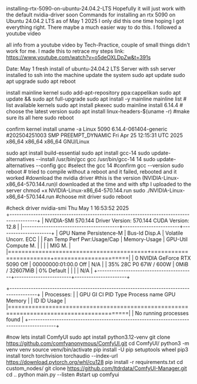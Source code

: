 installing-rtx-5090-on-ubuntu-24.04.2-LTS
Hopefully it will just work with the default nvidia-driver soon
Commands for installing an rtx 5090 on Ubuntu 24.04.2 LTS as of May 1 2025
I only did this one time hoping I got everything right. There maybe a much easier way to do this. I followed a youtube video 


all info from a youtube video by Tech-Practice, couple of small things didn't work for me. I made this to retrace my steps
link: https://www.youtube.com/watch?v=o5deOXLDpZw&t=391s

Date: May 1
fresh install of ubuntu-24.04.2 LTS Server with ssh server installed to ssh into the machine
update the system
sudo apt update
sudo apt upgrade
sudo apt reboot

install mainline kernel
sudo add-apt-repository ppa:cappelikan
sudo apt update && sudo apt full-upgrade
sudo apt install -y mainline
mainline list  # list available kernels 
sudo apt install pkexec
sudo mainline install 6.14.4 # choose the latest version
sudo apt install linux-headers-$(uname -r) #make sure its all here
sudo reboot 

confirm kernel install 
uname -a
Linux 5090 6.14.4-061404-generic #202504251003 SMP PREEMPT_DYNAMIC Fri Apr 25 12:15:31 UTC 2025 x86_64 x86_64 x86_64 GNU/Linux

sudo apt install build-essential
sudo apt install gcc-14
sudo update-alternatives --install /usr/bin/gcc gcc /usr/bin/gcc-14 14
sudo update-alternatives --config gcc #select the gcc 14
#confirm
gcc --version
sudo reboot # tried to compile without a reboot and it failed, rebooted and it worked 
#download the nvidia driver
#this is the version  (NVIDIA-Linux-x86_64-570.144.run)I downloaded at the time and with sftp I uploaded to the server
chmod +x NVIDIA-Linux-x86_64-570.144.run 
sudo ./NVIDIA-Linux-x86_64-570.144.run #choose mit driver
sudo reboot

#check driver
nvidia-smi
Thu May  1 16:53:52 2025       
+-----------------------------------------------------------------------------------------+
| NVIDIA-SMI 570.144                Driver Version: 570.144        CUDA Version: 12.8     |
|-----------------------------------------+------------------------+----------------------+
| GPU  Name                 Persistence-M | Bus-Id          Disp.A | Volatile Uncorr. ECC |
| Fan  Temp   Perf          Pwr:Usage/Cap |           Memory-Usage | GPU-Util  Compute M. |
|                                         |                        |               MIG M. |
|=========================================+========================+======================|
|   0  NVIDIA GeForce RTX 5090        Off |   00000000:01:00.0 Off |                  N/A |
| 35%   28C    P0             67W /  600W |       0MiB /  32607MiB |      0%      Default |
|                                         |                        |                  N/A |
+-----------------------------------------+------------------------+----------------------+
                                                                                         
+-----------------------------------------------------------------------------------------+
| Processes:                                                                              |
|  GPU   GI   CI              PID   Type   Process name                        GPU Memory |
|        ID   ID                                                               Usage      |
|=========================================================================================|
|  No running processes found                                                             |
+-----------------------------------------------------------------------------------------+

#now lets install ComfyUI
sudo apt install python3.12-venv
git clone https://github.com/comfyanonymous/ComfyUI.git
cd ComfyUI/
python3 -m venv venv
source venv/bin/activate
pip install -U pip setuptools wheel
pip3 install torch torchvision torchaudio --index-url https://download.pytorch.org/whl/cu128
pip install -r requirements.txt
cd custom_nodes/
git clone https://github.com/ltdrdata/ComfyUI-Manager.git
cd ..
python main.py --listen #start up comfyui


